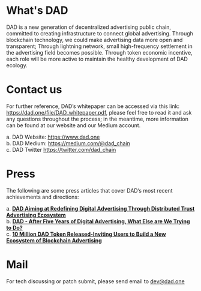 # What's DAD
DAD is a new generation of decentralized advertising public chain, committed to creating infrastructure to connect global advertising. Through blockchain technology, we could make advertising data more open and transparent; Through lightning network, small high-frequency settlement in the advertising field becomes possible. Through token economic incentive, each role will be more active to maintain the healthy development of DAD ecology.

# Contact us
For further reference, DAD’s whitepaper can be accessed via this link: https://dad.one/file/DAD_whitepaper.pdf, please feel free to read it and ask any questions throughout the process; in the meantime, more information can be found at our website and our Medium account.

a. DAD Website: https://www.dad.one <br/>
b. DAD Medium: https://medium.com/@dad_chain<br/>
c. DAD Twitter https://twitter.com/dad_chain<br/>

# Press
The following are some press articles that cover DAD’s most recent achievements and directions:

a. [**DAD Aiming at Redefining Digital Advertising Through Distributed Trust Advertising Ecosystem**](http://markets.financialcontent.com/bostonherald/news/read/36650075)<br/>
b. [**DAD - After Five Years of Digital Advertising, What Else are We Trying to Do?**](https://www.yahoo.com/news/dad-five-years-digital-advertising-181000625.html)<br/>
c. [**10 Million DAD Token Released-Inviting Users to Build a New Ecosystem of Blockchain Advertising**](https://www.reuters.com/brandfeatures/venture-capital/article?id=44751)<br/>

# Mail
For tech discussing or patch submit, please send email to dev@dad.one
